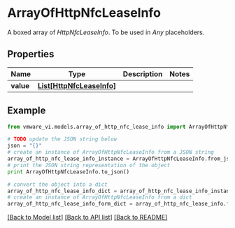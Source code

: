# ArrayOfHttpNfcLeaseInfo

A boxed array of *HttpNfcLeaseInfo*. To be used in *Any* placeholders. 

## Properties
Name | Type | Description | Notes
------------ | ------------- | ------------- | -------------
**value** | [**List[HttpNfcLeaseInfo]**](HttpNfcLeaseInfo.md) |  | 

## Example

```python
from vmware_vi.models.array_of_http_nfc_lease_info import ArrayOfHttpNfcLeaseInfo

# TODO update the JSON string below
json = "{}"
# create an instance of ArrayOfHttpNfcLeaseInfo from a JSON string
array_of_http_nfc_lease_info_instance = ArrayOfHttpNfcLeaseInfo.from_json(json)
# print the JSON string representation of the object
print ArrayOfHttpNfcLeaseInfo.to_json()

# convert the object into a dict
array_of_http_nfc_lease_info_dict = array_of_http_nfc_lease_info_instance.to_dict()
# create an instance of ArrayOfHttpNfcLeaseInfo from a dict
array_of_http_nfc_lease_info_form_dict = array_of_http_nfc_lease_info.from_dict(array_of_http_nfc_lease_info_dict)
```
[[Back to Model list]](../README.md#documentation-for-models) [[Back to API list]](../README.md#documentation-for-api-endpoints) [[Back to README]](../README.md)


